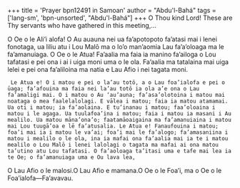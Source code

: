 +++
title = 'Prayer bpn12491 in Samoan'
author = "Abdu'l-Bahá"
tags = ['lang-sm', 'bpn-unsorted', "Abdu'l-Bahá"]
+++
O Thou kind Lord! These are Thy servants who have gathered in this meeting,…

 

O Oe o le Ali’i alofa! O Au auauna nei ua fa’apotopoto fa’atasi mai i lenei fonotaga, ua liliu atu i Lou Malō ma o lo’o man’aomia Lau fa’a’oloaga ma le fa’amanuiaga. O Oe o le Atua! Fa’aalia ma faia ia manino fa’ailoga o Lou tafatasi e pei ona i ai i uiga moni uma o le ola. Fa’aalia ma tatalaina mai uiga lelei e pei ona fa’aliloina ma natia e Lau Afio i nei tagata moni.

     Le Atua e! O i matou e pei o la’au totō, a o Lau foa’ialofa e pei o ūaga; fa’afouina ma faia nei la’au totō ia ola a’e ona o Lau fa’amaligi mai. O i matou o Au ‘au’auna; fa’asa’olotoina i matou mai noataga o mea faalelalolagi. E vālea i matou; faia ia matou atamamai. Ua oti i matou; ia fa’aolaina. E tu’inanau i matou; faa’oloaina i matou i le agaga. Ua tuulafoa’ina i matou; faia i matou ia masani i Au mealilo. Ua matou māna’ona’o; faatamāoaigaina ma fa’amanuiaina i matou mai Lou tuugā’oa e lē fa’atusalia. Le Atua e! Fanaufouina i matou; foa’i mai ia i matou le va’ai; foa’i mai le fa’alogo; fa’amasaniina i matou i mealilo o le ola, ina ia mafai ona fa’aalia mai ia te i matou mealilo o Lou Malō i lenei lalolagi o tagata ma mafai ai ona matou ta’utino atu Lou tafatasi. O fa’aoloaga ta’itasi uma e tafe mai lea ia te Oe; o fa’amanuiaga uma e Ou lava lea,

O Lau Afio o le malosi.O Lau Afio e mamana.O Oe o le Foa’i, ma o Oe o le Foa’ialofa—Fa’avavau.

